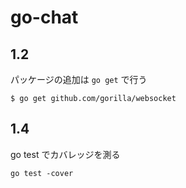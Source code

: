 # go-chat

## 1.2

パッケージの追加は `go get` で行う

```console
$ go get github.com/gorilla/websocket
```

## 1.4

go test でカバレッジを測る

`go test -cover`
